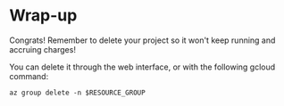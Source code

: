 # Wrap-up

Congrats! Remember to delete your project so it won't keep running and accruing charges!

You can delete it through the web interface, or with the following gcloud command:

```console
az group delete -n $RESOURCE_GROUP
```
